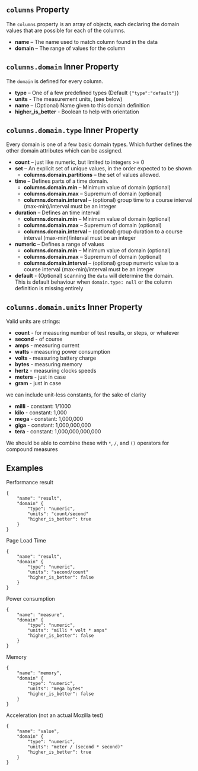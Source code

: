 `columns` Property
------------------

The `columns` property is an array of objects, each declaring the domain
values that are possible for each of the columns.

  - **name** – The name used to match column found in the data 
  - **domain** – The range of values for the column

`columns.domain` Inner Property
-------------------------------

The `domain` is defined for every column.  

  - **type** – One of a few predefined types (Default `{"type":"default"}`)
  - **units** - The measurement units, (see below)
  - **name** – (Optional) Name given to this domain definition
  - **higher_is_better** - Boolean to help with orientation  


`columns.domain.type` Inner Property
------------------------------------

Every domain is one of a few basic domain types. Which further defines the
other domain attributes which can be assigned.

  - **count** – just like numeric, but limited to integers >= 0
  - **set** – An explicit set of unique values, in the order expected to be shown
      - **columns.domain.partitions** – the set of values allowed.  
  - **time** – Defines parts of a time domain.
      - **columns.domain.min** – Minimum value of domain (optional)
      - **columns.domain.max** – Supremum of domain (optional)
      - **columns.domain.interval** – (optional) group time to a course interval 
      (max-min)/interval must be an integer
  - **duration** – Defines an time interval
      - **columns.domain.min** – Minimum value of domain (optional)
      - **columns.domain.max** – Supremum of domain (optional)
      - **columns.domain.interval** – (optional) group duration to a course interval 
      (max-min)/interval must be an integer
  - **numeric** – Defines a range of values
      - **columns.domain.min** – Minimum value of domain (optional)
      - **columns.domain.max** – Supremum of domain (optional)
      - **columns.domain.interval** – (optional) group numeric value to a course interval
      (max-min)/interval must be an integer
  - **default** - (Optional) scanning the `data` will determine the domain.  
  This is default behaviour when `domain.type: null` or the column definition 
  is missing entirely 

`columns.domain.units` Inner Property
------------------------------------

Valid units are strings:

 - **count** - for measuring number of test results, or steps, or whatever
 - **second** - of course
 - **amps** - measuring current
 - **watts** - measuring power consumption
 - **volts** - measuring battery charge 
 - **bytes** - measuring memory
 - **hertz** - measuring clocks speeds
 - **meters** - just in case
 - **gram** - just in case

we can include unit-less constants, for the sake of clarity
 
 - **milli** - constant: 1/1000 
 - **kilo** - constant: 1,000
 - **mega** - constant: 1,000,000
 - **giga** - constant: 1,000,000,000
 - **tera** - constant: 1,000,000,000,000

We should be able to combine these with `*`, `/`, and `()` operators for compound measures

Examples
--------

Performance result

    {
        "name": "result", 
        "domain" {
            "type": "numeric",
            "units": "count/second"
            "higher_is_better": true
        }
    }


Page Load Time

    {
        "name": "result", 
        "domain" {
            "type": "numeric",
            "units": "second/count"
            "higher_is_better": false
        }
    }


Power consumption

    {
        "name": "measure", 
        "domain" {
            "type": "numeric",
            "units": "milli * volt * amps"
            "higher_is_better": false
        }
    }

Memory


    {
        "name": "memory", 
        "domain" {
            "type": "numeric",
            "units": "mega bytes"
            "higher_is_better": false
        }
    }


Acceleration (not an actual Mozilla test)

    {
        "name": "value", 
        "domain" {
            "type": "numeric",
            "units": "meter / (second * second)"
            "higher_is_better": true
        }
    }



